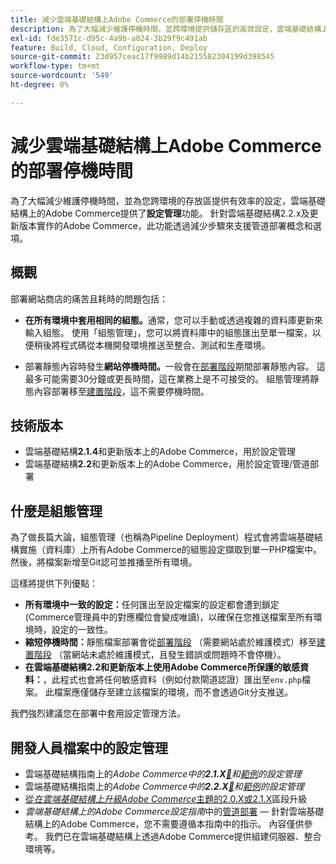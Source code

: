 ```yaml
---
title: 減少雲端基礎結構上Adobe Commerce的部署停機時間
description: 為了大幅減少維護停機時間，並跨環境提供儲存區的高效設定，雲端基礎結構上的Adobe Commerce提供了**設定管理**功能。 針對雲端基礎結構2.2.x及更新版本實作的Adobe Commerce，此功能透過減少步驟來支援管道部署概念和選項。
exl-id: fde3571c-d95c-4a9b-a024-3b29f9c491ab
feature: Build, Cloud, Configuration, Deploy
source-git-commit: 23d957ceac17f9989d14b215582304199d398545
workflow-type: tm+mt
source-wordcount: '549'
ht-degree: 0%

---
```


# 減少雲端基礎結構上Adobe Commerce的部署停機時間

為了大幅減少維護停機時間，並為您跨環境的存放區提供有效率的設定，雲端基礎結構上的Adobe Commerce提供了&#x200B;**設定管理**&#x200B;功能。 針對雲端基礎結構2.2.x及更新版本實作的Adobe Commerce，此功能透過減少步驟來支援管道部署概念和選項。

## 概觀

部署網站商店的痛苦且耗時的問題包括：

* **在所有環境中套用相同的組態。**&#x200B;通常，您可以手動或透過複雜的資料庫更新來輸入組態。 使用「組態管理」，您可以將資料庫中的組態匯出至單一檔案，以便稍後將程式碼從本機開發環境推送至整合、測試和生產環境。

* 部署靜態內容時發生&#x200B;**網站停機時間。**&#x200B;一般會在[部署階段](https://experienceleague.adobe.com/en/docs/commerce-cloud-service/user-guide/develop/deploy/process#deploy-phase-deploy-phase)期間部署靜態內容。 這最多可能需要30分鐘或更長時間，這在業務上是不可接受的。 組態管理將靜態內容部署移至[建置階段](https://experienceleague.adobe.com/en/docs/commerce-cloud-service/user-guide/develop/deploy/process#build-phase-build-phase)，這不需要停機時間。

## 技術版本

* 雲端基礎結構&#x200B;**2.1.4**&#x200B;和更新版本上的Adobe Commerce，用於設定管理
* 雲端基礎結構&#x200B;**2.2**&#x200B;和更新版本上的Adobe Commerce，用於設定管理/管道部署

## 什麼是組態管理

為了做長篇大論，組態管理（也稱為Pipeline Deployment）程式會將雲端基礎結構實施（資料庫）上所有Adobe Commerce的組態設定擷取到單一PHP檔案中。 然後，將檔案新增至Git認可並推播至所有環境。

這樣將提供下列優點：

* **所有環境中一致的設定：**&#x200B;任何匯出至設定檔案的設定都會遭到鎖定(Commerce管理員中的對應欄位會變成唯讀)，以確保在您推送檔案至所有環境時，設定的一致性。
* **縮短停機時間：**&#x200B;靜態檔案部署會從[部署階段](https://experienceleague.adobe.com/en/docs/commerce-cloud-service/user-guide/develop/deploy/process#deploy-phase-deploy-phase) （需要網站處於維護模式）移至[建置階段](https://experienceleague.adobe.com/en/docs/commerce-cloud-service/user-guide/develop/deploy/process#build-phase-build-phase) （當網站未處於維護模式，且發生錯誤或問題時不會停機）。
* **在雲端基礎結構2.2和更新版本上使用Adobe Commerce所保護的敏感資料：**，此程式也會將任何敏感資料（例如付款閘道認證）匯出至`env.php`檔案。 此檔案應僅儲存至建立該檔案的環境，而不會透過Git分支推送。

我們強烈建議您在部署中套用設定管理方法。

## 開發人員檔案中的設定管理

* 雲端基礎結構指南上的&#x200B;*Adobe Commerce中的&#x200B;**2.1.X**&#x200B;[&#128279;](https://experienceleague.adobe.com/docs/commerce-cloud-service/user-guide/configure-store/store-settings.html)和[範例](https://experienceleague.adobe.com/docs/commerce-cloud-service/user-guide/configure-store/store-settings.html)的設定管理*
* 雲端基礎結構指南上的&#x200B;*Adobe Commerce中的&#x200B;**2.2.X**&#x200B;[&#128279;](https://experienceleague.adobe.com/docs/commerce-cloud-service/user-guide/configure-store/store-settings.html)和[範例](https://experienceleague.adobe.com/docs/commerce-cloud-service/user-guide/configure-store/store-settings.html)的設定管理*
* [從&#x200B;*在雲端基礎結構上升級Adobe Commerce*&#x200B;主題的2.0.X或2.1.X](https://experienceleague.adobe.com/docs/commerce-cloud-service/user-guide/develop/upgrade/commerce-version.html#upgrade-from-older-versions)區段升級
* *雲端基礎結構上的Adobe Commerce設定指南*&#x200B;中的[管道部署](https://experienceleague.adobe.com/docs/commerce-operations/configuration-guide/deployment/overview.html) — 針對雲端基礎結構上的Adobe Commerce，您不需要遵循本指南中的指示。 內容僅供參考。 我們已在雲端基礎結構上透過Adobe Commerce提供組建伺服器、整合環境等。
